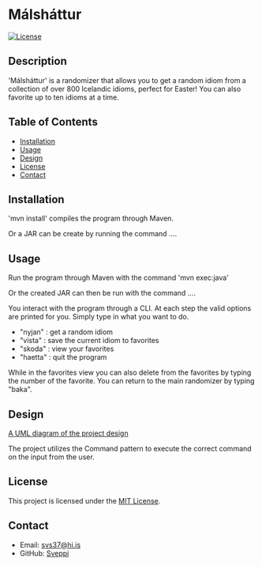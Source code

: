 # Málsháttur

[![License](https://img.shields.io/badge/license-MIT-blue.svg)](LICENSE)

## Description

'Málsháttur' is a randomizer that allows you to get a random idiom from a collection of over 800 Icelandic idioms, perfect for Easter! You can also favorite up to ten idioms at a time.

## Table of Contents

- [Installation](#installation)
- [Usage](#usage)
- [Design](#design)
- [License](#license)
- [Contact](#contact)

## Installation

'mvn install' compiles the program through Maven.

Or a JAR can be create by running the command ....

## Usage

Run the program through Maven with the command 'mvn exec:java'

Or the created JAR can then be run with the command ....

You interact with the program through a CLI. At each step the valid options are printed for you. Simply type in what you want to do.

- "nyjan" : get a random idiom
- "vista" : save the current idiom to favorites
- "skoda" : view your favorites
- "haetta" : quit the program

While in the favorites view you can also delete from the favorites by typing the number of the favorite. You can return to the main randomizer by typing "baka".

## Design

[A UML diagram of the project design](./src/site/markdown/design.md)

The project utilizes the Command pattern to execute the correct command on the input from the user.

## License

This project is licensed under the [MIT License](LICENSE).

## Contact

- Email: svs37@hi.is
- GitHub: [Sveppi](https://github.com/Sveppi)